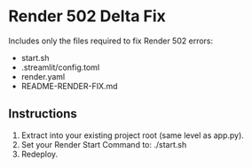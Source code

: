 # Render 502 Delta Fix

Includes only the files required to fix Render 502 errors:
- start.sh
- .streamlit/config.toml
- render.yaml
- README-RENDER-FIX.md

## Instructions
1. Extract into your existing project root (same level as app.py).
2. Set your Render Start Command to:
   ./start.sh
3. Redeploy.
